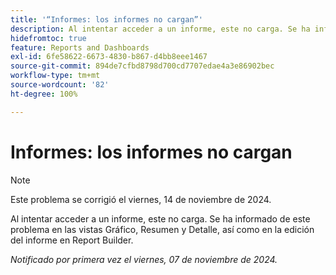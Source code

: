 ```yaml
---
title: '“Informes: los informes no cargan”'
description: Al intentar acceder a un informe, este no carga. Se ha informado de este problema en las vistas Gráfico, Resumen y Detalle, así como en la edición del informe en Report Builder.
hidefromtoc: true
feature: Reports and Dashboards
exl-id: 6fe58622-6673-4830-b867-d4bb8eee1467
source-git-commit: 894de7cfbd8798d700cd7707edae4a3e86902bec
workflow-type: tm+mt
source-wordcount: '82'
ht-degree: 100%

---
```


# Informes: los informes no cargan

>[!NOTE]
>
>Este problema se corrigió el viernes, 14 de noviembre de 2024.

Al intentar acceder a un informe, este no carga. Se ha informado de este problema en las vistas Gráfico, Resumen y Detalle, así como en la edición del informe en Report Builder.

_Notificado por primera vez el viernes, 07 de noviembre de 2024._
